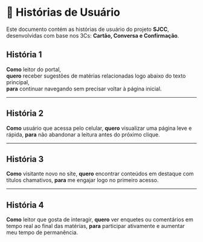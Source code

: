 # 📖 Histórias de Usuário

Este documento contém as histórias de usuário do projeto **SJCC**, desenvolvidas com base nos 3Cs: **Cartão, Conversa e Confirmação**.

## História 1
**Como** leitor do portal,  
**quero** receber sugestões de matérias relacionadas logo abaixo do texto principal,  
**para** continuar navegando sem precisar voltar à página inicial.  

---

## História 2
**Como** usuário que acessa pelo celular,  **quero** visualizar uma página leve e rápida,  **para** não abandonar a leitura antes do próximo clique.  

---

## História 3
**Como** visitante novo no site,  **quero** encontrar conteúdos em destaque com títulos chamativos,  **para** me engajar logo no primeiro acesso.  

---

## História 4
**Como** leitor que gosta de interagir,  **quero** ver enquetes ou comentários em tempo real ao final das matérias,  **para** participar ativamente e aumentar meu tempo de permanência.  
